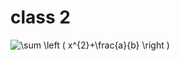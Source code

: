 
# class 2

<img src="https://latex.codecogs.com/gif.latex?\sum&space;\left&space;(&space;x^{2}&plus;\frac{a}{b}&space;\right&space;)" title="\sum \left ( x^{2}+\frac{a}{b} \right )" />

